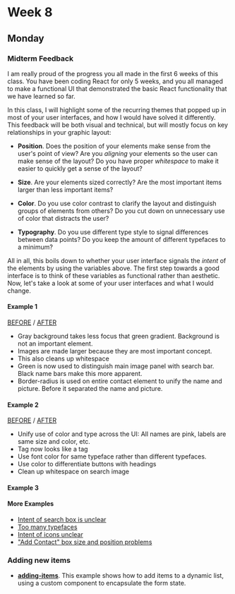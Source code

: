 # Week 8

## Monday

### Midterm Feedback

I am really proud of the progress you all made in the first 6 weeks of this class. You have been coding React for only 5 weeks, and you all managed to make a functional UI that demonstrated the basic React functionality that we have learned so far.

In this class, I will highlight some of the recurring themes that popped up in most of your user interfaces, and how I would have solved it differently. This feedback will be both visual and technical, but will mostly focus on key relationships in your graphic layout:

* **Position**. Does the position of your elements make sense from the user's point of view? Are you _aligning_ your elements so the user can make sense of the layout? Do you have proper _whitespace_ to make it easier to quickly get a sense of the layout?

* **Size**. Are your elements sized correctly? Are the most important items larger than less important items?

* **Color**. Do you use color contrast to clarify the layout and distinguish groups of elements from others? Do you cut down on unnecessary use of color that distracts the user?

* **Typography**. Do you use different type style to signal differences between data points? Do you keep the amount of different typefaces to a minimum?

All in all, this boils down to whether your user interface signals the _intent_ of the elements by using the variables above. The first step towards a good interface is to think of these variables as functional rather than aesthetic. Now, let's take a look at some of your user interfaces and what I would change.

#### Example 1

[BEFORE](images/example1_before.png) / [AFTER](images/example1_after.png)

* Gray background takes less focus that green gradient. Background is not an important element.
* Images are made larger because they are most important concept.
* This also cleans up whitespace
* Green is now used to distinguish main image panel with search bar. Black name bars make this more apparent.
* Border-radius is used on entire contact element to unify the name and picture. Before it separated the name and picture.

#### Example 2

[BEFORE](images/example2_before.png) / [AFTER](images/example2_after.png)

* Unify use of color and type across the UI: All names are pink, labels are same size and color, etc.
* Tag now looks like a tag
* Use font color for same typeface rather than different typefaces.
* Use color to differentiate buttons with headings
* Clean up whitespace on search image

#### Example 3

#### More Examples

* [Intent of search box is unclear](images/another_example1.png)
* [Too many typefaces](images/another_example2.png)
* [Intent of icons unclear](images/another_example3.png)
* ["Add Contact" box size and position problems](images/another_example4.png)

### Adding new items

* **[adding-items](adding-items)**. This example shows how to add items to a dynamic list, using a custom component to encapsulate the form state.
